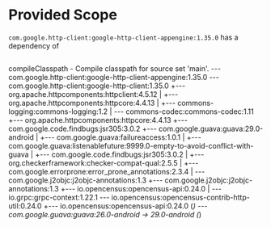 
# Provided Scope

`com.google.http-client:google-http-client-appengine:1.35.0` has a dependency of
```

```
compileClasspath - Compile classpath for source set 'main'.
\--- com.google.http-client:google-http-client-appengine:1.35.0
     \--- com.google.http-client:google-http-client:1.35.0
          +--- org.apache.httpcomponents:httpclient:4.5.12
          |    +--- org.apache.httpcomponents:httpcore:4.4.13
          |    +--- commons-logging:commons-logging:1.2
          |    \--- commons-codec:commons-codec:1.11
          +--- org.apache.httpcomponents:httpcore:4.4.13
          +--- com.google.code.findbugs:jsr305:3.0.2
          +--- com.google.guava:guava:29.0-android
          |    +--- com.google.guava:failureaccess:1.0.1
          |    +--- com.google.guava:listenablefuture:9999.0-empty-to-avoid-conflict-with-guava
          |    +--- com.google.code.findbugs:jsr305:3.0.2
          |    +--- org.checkerframework:checker-compat-qual:2.5.5
          |    +--- com.google.errorprone:error_prone_annotations:2.3.4
          |    \--- com.google.j2objc:j2objc-annotations:1.3
          +--- com.google.j2objc:j2objc-annotations:1.3
          +--- io.opencensus:opencensus-api:0.24.0
          |    \--- io.grpc:grpc-context:1.22.1
          \--- io.opencensus:opencensus-contrib-http-util:0.24.0
               +--- io.opencensus:opencensus-api:0.24.0 (*)
               \--- com.google.guava:guava:26.0-android -> 29.0-android (*)
```